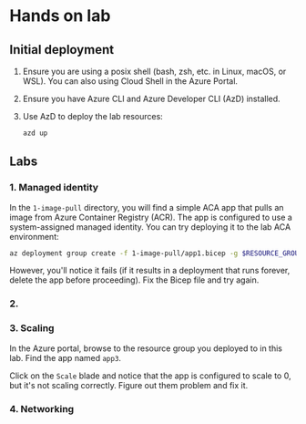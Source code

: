 # Hands on lab

## Initial deployment

1. Ensure you are using a posix shell (bash, zsh, etc. in Linux, macOS, or WSL). You can also using Cloud Shell in the Azure Portal.

1. Ensure you have Azure CLI and Azure Developer CLI (AzD) installed.

1. Use AzD to deploy the lab resources:

    ```bash
    azd up
    ```

## Labs

### 1. Managed identity

In the `1-image-pull` directory, you will find a simple ACA app that pulls an image from Azure Container Registry (ACR). The app is configured to use a system-assigned managed identity. You can try deploying it to the lab ACA environment:

```bash
az deployment group create -f 1-image-pull/app1.bicep -g $RESOURCE_GROUP_NAME
```

However, you'll notice it fails (if it results in a deployment that runs forever, delete the app before proceeding). Fix the Bicep file and try again.

### 2.

### 3. Scaling

In the Azure portal, browse to the resource group you deployed to in this lab. Find the app named `app3`.

Click on the `Scale` blade and notice that the app is configured to scale to 0, but it's not scaling correctly. Figure out them problem and fix it.

### 4. Networking